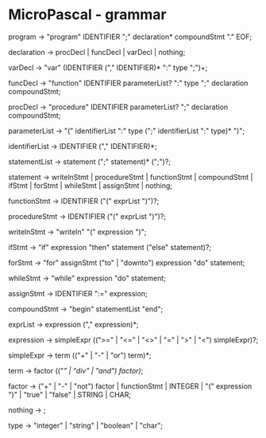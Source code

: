 # MicroPascal - grammar

program -> "program" IDENTIFIER ";" declaration* compoundStmt "." EOF;

declaration -> procDecl | funcDecl | varDecl | nothing;

varDecl -> "var" (IDENTIFIER ("," IDENTIFIER)* ":" type ";")+;

funcDecl -> "function" IDENTIFIER parameterList? ":" type ";" declaration compoundStmt;

procDecl -> "procedure" IDENTIFIER parameterList? ";" declaration compoundStmt;

parameterList -> "(" identifierList ":" type (";" identifierList ":" type)* ")";

identifierList -> IDENTIFIER ("," IDENTIFIER)*;

statementList -> statement (";" statement)* (";")?;

statement -> writelnStmt | procedureStmt | functionStmt | compoundStmt | ifStmt | forStmt | whileStmt | assignStmt | nothing;

functionStmt -> IDENTIFIER ("(" exprList ")")?;

procedureStmt -> IDENTIFIER ("(" exprList ")")?;

writelnStmt -> "writeln" "(" expression ")";

ifStmt -> "if" expression "then" statement ("else" statement)?;

forStmt -> "for" assignStmt ("to" | "downto") expression "do" statement;

whileStmt -> "while" expression "do" statement;

assignStmt -> IDENTIFIER ":=" expression;

compoundStmt -> "begin" statementList "end";

exprList -> expression ("," expression)*;

expression -> simpleExpr ((">=" | "<=" | "<>" | "=" | ">" | "<") simpleExpr)?;

simpleExpr -> term (("+" | "-" | "or") term)*;

term -> factor (("*" | "div" | "and") factor)*;

factor -> ("+" | "-" | "not") factor | functionStmt | INTEGER | "(" expression ")" | "true" | "false" | STRING | CHAR;

nothing -> ;

type -> "integer" | "string" | "boolean" | "char";